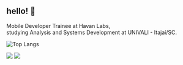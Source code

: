 ## hello! 💙

<section>
<p>
Mobile Developer Trainee at Havan Labs,<br> studying Analysis and Systems Development at UNIVALI - Itajaí/SC. <br>
</p>

![Top Langs](https://github-readme-stats.vercel.app/api/top-langs/?username=anacrispee&layout=compact&theme=tokyonight)
</section>

<footer>
  <a href="https://www.linkedin.com/in/anacrispee" target="_blank"><img src="https://img.shields.io/badge/-LinkedIn-%230077B5?style=for-the-badge&logo=linkedin&logoColor=white" target="_blank"></a>
  <a href = "mailto:anacrispee@gmail.com"><img src="https://img.shields.io/badge/-Gmail-%23333?style=for-the-badge&logo=gmail&logoColor=white" target="_blank"></a>
</footer>
